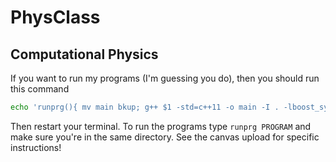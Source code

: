 # PhysClass
## Computational Physics
If you want to run my programs (I'm guessing you do), then you should run this command
```bash
echo 'runprg(){ mv main bkup; g++ $1 -std=c++11 -o main -I . -lboost_system -lboost_iostreams; ./main; };' >> ~/.bashrc
```
Then restart your terminal.
To run the programs type ```runprg PROGRAM``` and make sure you're in the same directory.
See the canvas upload for specific instructions!
